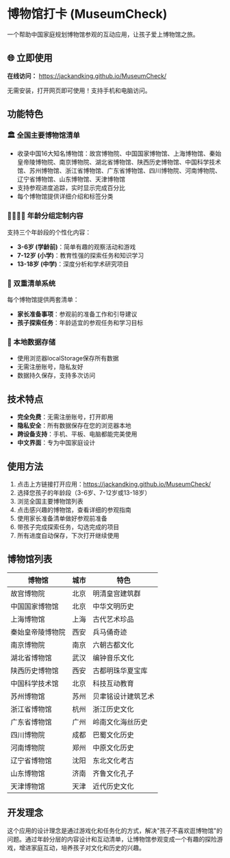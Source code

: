 # 博物馆打卡 (MuseumCheck)

一个帮助中国家庭规划博物馆参观的互动应用，让孩子爱上博物馆之旅。

## 🌐 立即使用

**在线访问：** https://jackandking.github.io/MuseumCheck/

无需安装，打开网页即可使用！支持手机和电脑访问。

## 功能特色

### 🏛️ 全国主要博物馆清单
- 收录中国16大知名博物馆：故宫博物院、中国国家博物馆、上海博物馆、秦始皇帝陵博物院、南京博物院、湖北省博物馆、陕西历史博物馆、中国科学技术馆、苏州博物馆、浙江省博物馆、广东省博物馆、四川博物院、河南博物院、辽宁省博物馆、山东博物馆、天津博物馆
- 支持参观进度追踪，实时显示完成百分比
- 每个博物馆提供详细介绍和标签分类

### 👨‍👩‍👧‍👦 年龄分组定制内容
支持三个年龄段的个性化内容：
- **3-6岁 (学龄前)**：简单有趣的观察活动和游戏
- **7-12岁 (小学)**：教育性强的探索任务和知识学习
- **13-18岁 (中学)**：深度分析和学术研究项目

### 📝 双重清单系统
每个博物馆提供两套清单：
- **家长准备事项**：参观前的准备工作和引导建议
- **孩子探索任务**：年龄适宜的参观任务和学习目标

### 💾 本地数据存储
- 使用浏览器localStorage保存所有数据
- 无需注册账号，隐私友好
- 数据持久保存，支持多次访问

## 技术特点

- **完全免费**：无需注册账号，打开即用
- **隐私安全**：所有数据保存在您的浏览器本地
- **跨设备支持**：手机、平板、电脑都能完美使用
- **中文界面**：专为中国家庭设计

## 使用方法

1. 点击上方链接打开应用：https://jackandking.github.io/MuseumCheck/
2. 选择您孩子的年龄段（3-6岁、7-12岁或13-18岁）
3. 浏览全国主要博物馆列表
4. 点击感兴趣的博物馆，查看详细的参观指南
5. 使用家长准备清单做好参观前准备
6. 带孩子完成探索任务，勾选完成的项目
7. 所有进度自动保存，下次打开继续使用

## 博物馆列表

| 博物馆 | 城市 | 特色 |
|--------|------|------|
| 故宫博物院 | 北京 | 明清皇宫建筑群 |
| 中国国家博物馆 | 北京 | 中华文明历史 |
| 上海博物馆 | 上海 | 古代艺术珍品 |
| 秦始皇帝陵博物院 | 西安 | 兵马俑奇迹 |
| 南京博物院 | 南京 | 六朝古都文化 |
| 湖北省博物馆 | 武汉 | 编钟音乐文化 |
| 陕西历史博物馆 | 西安 | 古都明珠华夏宝库 |
| 中国科学技术馆 | 北京 | 科技互动教育 |
| 苏州博物馆 | 苏州 | 贝聿铭设计建筑艺术 |
| 浙江省博物馆 | 杭州 | 浙江历史文化 |
| 广东省博物馆 | 广州 | 岭南文化海丝历史 |
| 四川博物院 | 成都 | 巴蜀文化历史 |
| 河南博物院 | 郑州 | 中原文化历史 |
| 辽宁省博物馆 | 沈阳 | 东北文化考古 |
| 山东博物馆 | 济南 | 齐鲁文化孔子 |
| 天津博物馆 | 天津 | 近代历史文化 |

## 开发理念

这个应用的设计理念是通过游戏化和任务化的方式，解决"孩子不喜欢逛博物馆"的问题。通过年龄分层的内容设计和互动清单，让博物馆参观变成一个有趣的探险游戏，增进家庭互动，培养孩子对文化和历史的兴趣。